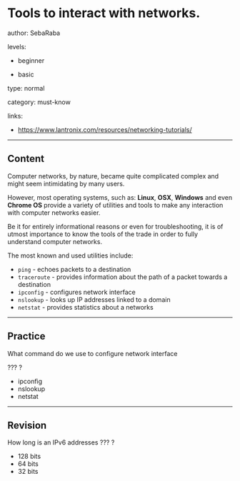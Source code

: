# Tools to interact with networks.
author: SebaRaba

levels:

  - beginner

  - basic

type: normal

category: must-know

links:

  - https://www.lantronix.com/resources/networking-tutorials/

---
## Content

Computer networks, by nature, became quite complicated complex and might seem intimidating by many users.

However, most operating systems, such as:
**Linux**, **OSX**, **Windows** and even **Chrome OS** provide a variety of utilities and tools to make any interaction with computer networks easier.

Be it for entirely informational reasons or even for troubleshooting, it is of utmost importance to know the tools of the trade in order to fully understand computer networks.

The most known and used utilities include:

- `ping` - echoes packets to a destination
- `traceroute` - provides information about the path of a packet towards a destination
- `ipconfig` - configures network interface
- `nslookup` - looks up IP addresses linked to a domain
- `netstat` - provides statistics about a networks


---
## Practice

What command do we use to configure network interface

??? ?

* ipconfig
* nslookup
* netstat

---
## Revision

How long is an IPv6 addresses
??? ?

* 128 bits
* 64 bits
* 32 bits
